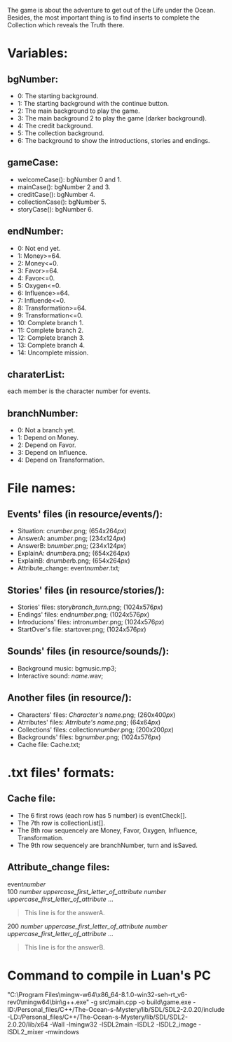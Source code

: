 The game is about the adventure to get out of the Life under the Ocean.
Besides, the most important thing is to find inserts to complete the Collection which reveals the Truth there.


# Variables:
## bgNumber:
- 0: The starting background.
- 1: The starting background with the continue button.
- 2: The main background to play the game.
- 3: The main background 2 to play the game (darker background).
- 4: The credit background.
- 5: The collection background.
- 6: The background to show the introductions, stories and endings.
## gameCase:
- welcomeCase(): bgNumber 0 and 1.    
- mainCase(): bgNumber 2 and 3.
- creditCase(): bgNumber 4.
- collectionCase(): bgNumber 5.
- storyCase(): bgNumber 6.
## endNumber:
- 0: Not end yet.
- 1: Money>=64.
- 2: Money<=0.
- 3: Favor>=64.
- 4: Favor<=0.
- 5: Oxygen<=0.
- 6: Influence>=64.
- 7: Influende<=0.
- 8: Transformation>=64.
- 9: Transformation<=0.
- 10: Complete branch 1.
- 11: Complete branch 2.
- 12: Complete branch 3.
- 13: Complete branch 4.
- 14: Uncomplete mission.
## charaterList:
each member is the character number for events.
## branchNumber:
- 0: Not a branch yet.
- 1: Depend on Money.
- 2: Depend on Favor.
- 3: Depend on Influence.
- 4: Depend on Transformation.


# File names:
## Events' files (in resource/events/):
- Situation: c*number*.png; (654x264*px*)
- AnswerA: a*number*.png; (234x124*px*)
- AnswerB: b*number*.png; (234x124*px*)
- ExplainA: d*number*a.png; (654x264*px*)
- ExplainB: d*number*b.png; (654x264*px*)
- Attribute_change: event*number*.txt;
## Stories' files (in resource/stories/):
- Stories' files: story*branch*_*turn*.png; (1024x576*px*)
- Endings' files: end*number*.png; (1024x576*px*)
- Introducions' files: intro*number*.png; (1024x576*px*)
- StartOver's file: startover.png; (1024x576*px*)
## Sounds' files (in resource/sounds/):
- Background music: bgmusic.mp3;
- Interactive sound: *name*.wav;
## Another files (in resource/):
- Characters' files: *Character's name*.png; (260x400*px*)
- Atrributes' files: *Atrribute's name*.png; (64x64*px*)
- Collections' files: collection*number*.png; (200x200*px*)
- Backgrounds' files: bg*number*.png; (1024x576*px*)
- Cache file: Cache.txt;


# .txt files' formats:
## Cache file:
- The 6 first rows (each row has 5 number) is eventCheck[].
- The 7th row is collectionList[].
- The 8th row sequencely are Money, Favor, Oxygen, Influence, Transformation.
- The 9th row sequencely are branchNumber, turn and isSaved.
## Attribute_change files: 
event*number*  
100 *number* *uppercase_first_letter_of_attribute* *number* *uppercase_first_letter_of_attribute* ...  
> This line is for the answerA.  
  
200 *number* *uppercase_first_letter_of_attribute* *number* *uppercase_first_letter_of_attribute* ...  
> This line is for the answerB.  

# Command to compile in Luan's PC
"C:\Program Files\mingw-w64\x86_64-8.1.0-win32-seh-rt_v6-rev0\mingw64\bin\g++.exe" -g src\main.cpp -o build\game.exe -ID:/Personal_files/C++/The-Ocean-s-Mystery/lib/SDL/SDL2-2.0.20/include -LD:/Personal_files/C++/The-Ocean-s-Mystery/lib/SDL/SDL2-2.0.20/lib/x64 -Wall -lmingw32 -lSDL2main -lSDL2 -lSDL2_image -lSDL2_mixer -mwindows
